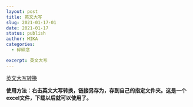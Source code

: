```yaml
---
layout: post
title: 英文大写
slug: 2021-01-17-01
date: 2021-01-17
status: publish
author: MIKA
categories: 
  - 碎碎念

excerpt: 英文大写
---
```


[英文大写转换](./doc/NumToLetter.xls)

**使用方法：右击英文大写转换，链接另存为，存到自己的指定文件夹。这是一个excel文件，下载以后就可以使用了。**